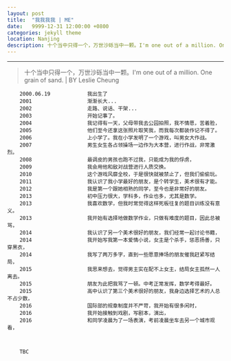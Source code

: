 ```yaml
---
layout: post
title:  "我我我我 | ME"
date:   9999-12-31 12:00:00 +0800
categories: jekyll theme
location: Nanjing
description: 十个当中只得一个，万世沙砾当中一颗。I'm one out of a million. One grain of sand.
---
```

---


> 十个当中只得一个，万世沙砾当中一颗。I'm one out of a million. One grain of sand.
> | BY Leslie Cheung


        2000.06.19            我出生了
        2001                  渐渐长大...
        2002                  走路、说话、干架...
        2003                  开始记事了。
        2004                  我记得有一天，父母带我去公园拍照，我不情愿，苦着脸，
        2005                  他们至今还拿这张照片取笑我，而我每次都装作记不得了。
        2006                  上小学了。我在小学发明了一个游戏，叫男女大作战。
        2007                  男生女生各占领操场一边作为大本营，进行作战，非常激烈。
        2008                  最调皮的男孩也跑不过我，只能成为我的俘虏，
        2009                  我会用他和敌对战营进行人质交换。
        2010                  这个游戏风靡全校，于是很快就被禁止了，但我们偷偷玩。
        2011                  我认识了我小学最好的朋友，是个转学生，美术很有才能。
        2012                  我是第一个跟她相熟的同学，至今也是非常好的朋友。
        2013                  初中压力很大，学科多，作业也多，尤其是数学。
        2013                  我喜欢数学，但我时常觉得这样死板往复的题目训练没有意义。
        2013                  我开始有选择地做数学作业，只做有难度的题目，因此总被骂，
        2014                  我认识了另一个美术很好的朋友，我们经常一起讨论书籍，
        2014                  我开始写我第一本爱情小说，女主是个杀手，惩恶扬善，只穿黑衣，
        2014                  我写了两万多字，直到一些愿意捧场的朋友催我赶紧写结局，
        2015                  我思来想去，觉得男主实在配不上女主，结局女主孤然一人离去。
        2015                  朋友为此把我骂了一顿。中考正常发挥，数学考得最好。
        2015                  高中认识了第三个美术很好的朋友，我身边选择艺术的人总不占少数，
        2016                  国际部的规章制度并不严苛，我开始有很多闲时，
        2016                  我开始接触到戏剧，写剧本，演出，
        2016                  和同学凌晨为了一场表演，考前凌晨坐车去另一个城市观看，
        
        
        
        TBC
                              
        
